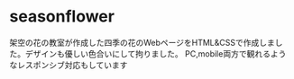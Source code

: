 # seasonflower
架空の花の教室が作成した四季の花のWebページをHTML&amp;CSSで作成しました。デザインも優しい色合いにして拘りました。
PC,mobile両方で観れるようなレスポンシブ対応もしています
